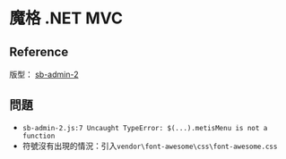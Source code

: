 # 魔格 .NET MVC



## Reference
版型： [sb-admin-2](https://startbootstrap.com/template-overviews/sb-admin-2/)

## 問題
* `sb-admin-2.js:7 Uncaught TypeError: $(...).metisMenu is not a function`
* 符號沒有出現的情況：引入`vendor\font-awesome\css\font-awesome.css`


